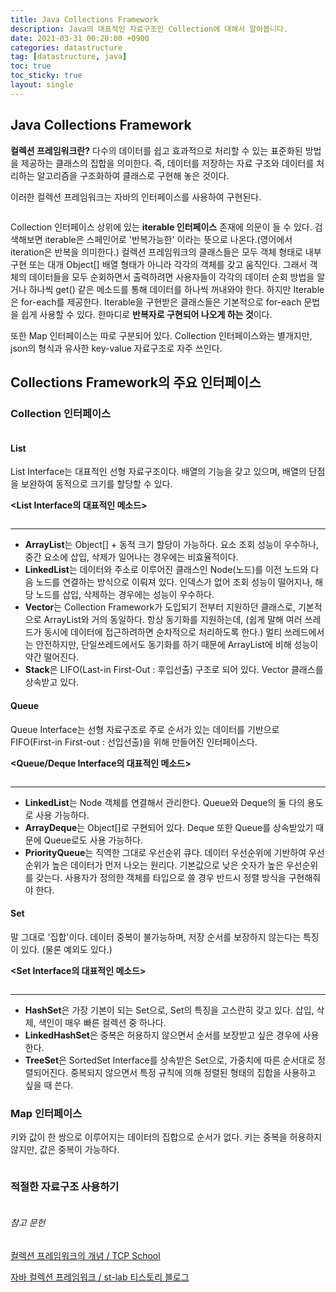 ```yaml
---
title: Java Collections Framework
description: Java의 대표적인 자료구조인 Collection에 대해서 알아봅니다.
date: 2021-03-31 00:20:00 +0900
categories: datastructure
tag: [datastructure, java]
toc: true
toc_sticky: true
layout: single 
---
```


## Java Collections Framework

**컬렉션 프레임워크란?** 다수의 데이터를 쉽고 효과적으로 처리할 수 있는 표준화된 방법을 제공하는 클래스의 집합을 의미한다.
즉, 데이터를 저장하는 자료 구조와 데이터를 처리하는 알고리즘을 구조화하여 클래스로 구현해 놓은 것이다.
  
이러한 컬렉션 프레임워크는 자바의 인터페이스를 사용하여 구현된다.
  
<p align="center">
       <img src="/images/2021-03-31/img_java_collection_interface_diagram.png" alt="" style="zoom: 100%;" />
</p>
  
Collection 인터페이스 상위에 있는 **iterable 인터페이스** 존재에 의문이 들 수 있다. 검색해보면 iterable은 스페인어로 '반복가능한' 이라는 뜻으로 나온다.(영어에서 iteration은 반복을 의미한다.) 컬렉션 프레임워크의 클래스들은 모두 객체 형태로 내부 구현 또는 대개 Object[] 배열 형태가 아니라 각각의 객체를 갖고 움직인다. 그래서 객체의 데이터들을 모두 순회하면서 출력하려면 사용자들이 각각의 데이터 순회 방법을 알거나 하나씩 get() 같은 메소드를 통해 데이터를 하나씩 꺼내와야 한다. 하지만 Iterable은 for-each를 제공한다. Iterable을 구현받은 클래스들은 기본적으로 for-each 문법을 쉽게 사용할 수 있다. 한마디로 **반복자로 구현되어 나오게 하는 것**이다.
  
또한 Map 인터페이스는 따로 구분되어 있다. Collection 인터페이스와는 별개지만, json의 형식과 유사한 key-value 자료구조로 자주 쓰인다.
  
## Collections Framework의 주요 인터페이스
  
### Collection 인터페이스
<p align="center">
       <img src="/images/2021-03-31/java-collection-hierarchy.png" alt="" style="zoom: 75%;" />
</p>
  
#### List
List Interface는 대표적인 선형 자료구조이다. 배열의 기능을 갖고 있으며, 배열의 단점을 보완하여 동적으로 크기를 할당할 수 있다.
  
<strong><List Interface의 대표적인 메소드></strong>
<p align="center">
       <img src="/images/2021-03-31/list-interface-method.png" alt="" style="zoom: 75%;" />
</p>
  
------
- **ArrayList**는 Object[] + 동적 크기 할당이 가능하다. 요소 조회 성능이 우수하나, 중간 요소에 삽입, 삭제가 일어나는 경우에는 비효율적이다.
- **LinkedList**는 데이터와 주소로 이루어진 클래스인 Node(노드)를 이전 노드와 다음 노드를 연결하는 방식으로 이뤄져 있다. 인덱스가 없어 조회 성능이 떨어지나, 해당 노드를 삽입, 삭제하는 경우에는 성능이 우수하다.
- **Vector**는 Collection Framework가 도입되기 전부터 지원하던 클래스로, 기본적으로 ArrayList와 거의 동일하다. 항상 동기화를 지원하는데, (쉽게 말해 여러 쓰레드가 동시에 데이터에 접근하려하면 순차적으로 처리하도록 한다.) 멀티 쓰레드에서는 안전하지만, 단일쓰레드에서도 동기화를 하기 때문에 ArrayList에 비해 성능이 약간 떨어진다.
- **Stack**은 LIFO(Last-in First-Out : 후입선출) 구조로 되어 있다. Vector 클래스를 상속받고 있다.
  
#### Queue
Queue Interface는 선형 자료구조로 주로 순서가 있는 데이터를 기반으로 FIFO(First-in First-out : 선입선출)을 위해 만들어진 인터페이스다.
  
 **<Queue/Deque Interface의 대표적인 메소드>** 
<p align="center">
       <img src="/images/2021-03-31/queue-interface-method.png" alt="" style="zoom: 75%;" />
</p>
  
------
- **LinkedList**는 Node 객체를 연결해서 관리한다. Queue와 Deque의 둘 다의 용도로 사용 가능하다.
- **ArrayDeque**는 Object[]로 구현되어 있다. Deque 또한 Queue를 상속받았기 때문에 Queue로도 사용 가능하다.
- **PriorityQueue**는 직역한 그대로 우선순위 큐다. 데이터 우선순위에 기반하여 우선순위가 높은 데이터가 먼저 나오는 원리다. 기본값으로 낮은 숫자가 높은 우선순위를 갖는다. 사용자가 정의한 객체를 타입으로 쓸 경우 반드시 정렬 방식을 구현해줘야 한다.
  
#### Set
말 그대로 '집합'이다. 데이터 중복이 불가능하며, 저장 순서를 보장하지 않는다는 특징이 있다. (물론 예외도 있다.)
  
<strong><Set Interface의 대표적인 메소드></strong>
<p align="center">
       <img src="/images/2021-03-31/set-interface-method.png" alt="" style="zoom: 75%;" />
</p>
  
------
- **HashSet**은 가장 기본이 되는 Set으로, Set의 특징을 고스란히 갖고 있다. 삽입, 삭제, 색인이 매우 빠른 컬렉션 중 하나다.
- **LinkedHashSet**은 중복은 허용하지 않으면서 순서를 보장받고 싶은 경우에 사용한다.
- **TreeSet**은 SortedSet Interface를 상속받은 Set으로, 가중치에 따른 순서대로 정렬되어진다. 중복되지 않으면서 특정 규칙에 의해 정렬된 형태의 집합을 사용하고 싶을 때 쓴다.
  
### Map 인터페이스
키와 값이 한 쌍으로 이루어지는 데이터의 집합으로 순서가 없다. 키는 중복을 허용하지 않지만, 값은 중복이 가능하다.
<p align="center">
       <img src="/images/2021-03-31/map-interface-1.png" alt="" style="zoom: 85%;" />
</p>
  
### 적절한 자료구조 사용하기
<p align="center">
       <img src="/images/2021-03-31/data-structure-javabeans.png" alt="" style="zoom: 90%;" />
</p>
  
###### 참고 문헌
[ 컬렉션 프레임워크의 개념 / TCP School ](http://tcpschool.com/java/java_collectionFramework_concept)
  
[ 자바 컬렉션 프레임워크 / st-lab 티스토리 블로그 ](https://st-lab.tistory.com/142?category=856997)
